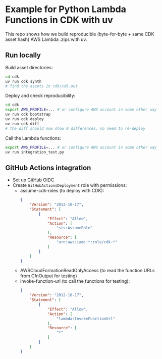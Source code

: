 # Example for Python Lambda Functions in CDK with uv

This repo shows how we build reproducible (byte-for-byte + same CDK asset hash) AWS Lambda .zips with uv.

## Run locally

Build asset directories:

```bash
cd cdk
uv run cdk synth
# find the assets in cdk/cdk.out
```

Deploy and check reproducibility:

```bash
cd cdk
export AWS_PROFILE=... # or configure AWS account in some other way
uv run cdk bootstrap
uv run cdk deploy
uv run cdk diff
# the diff should now show 0 differences, no need to re-deploy
```

Call the Lambda functions:

```bash
export AWS_PROFILE=... # or configure AWS account in some other way
uv run integration_test.py
```

## GitHub Actions integration

- Set up [GitHub OIDC](https://docs.github.com/en/actions/security-for-github-actions/security-hardening-your-deployments/configuring-openid-connect-in-amazon-web-services)
- Create `GitHubActionsDeployment` role with permissions:
  - assume-cdk-roles (to deploy with CDK):
    ```json
    {
        "Version": "2012-10-17",
        "Statement": [
            {
                "Effect": "Allow",
                "Action": [
                    "sts:AssumeRole"
                ],
                "Resource": [
                    "arn:aws:iam::*:role/cdk-*"
                ]
            }
        ]
    }
    ```
  - AWSCloudFormationReadOnlyAccess (to read the function URLs from CfnOutput for testing)
  - invoke-function-url (to call the functions for testing):
    ```json
    {
        "Version": "2012-10-17",
        "Statement": [
            {
                "Effect": "Allow",
                "Action": [
                    "lambda:InvokeFunctionUrl"
                ],
                "Resource": [
                    "*"
                ]
            }
        ]
    }
    ```
